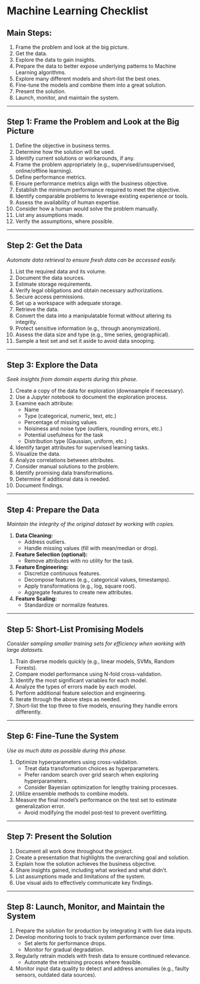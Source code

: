 # Machine Learning Checklist

## Main Steps:
1. Frame the problem and look at the big picture.
2. Get the data.
3. Explore the data to gain insights.
4. Prepare the data to better expose underlying patterns to Machine Learning algorithms.
5. Explore many different models and short-list the best ones.
6. Fine-tune the models and combine them into a great solution.
7. Present the solution.
8. Launch, monitor, and maintain the system.

---

## Step 1: Frame the Problem and Look at the Big Picture
1. Define the objective in business terms.
2. Determine how the solution will be used.
3. Identify current solutions or workarounds, if any.
4. Frame the problem appropriately (e.g., supervised/unsupervised, online/offline learning).
5. Define performance metrics.
6. Ensure performance metrics align with the business objective.
7. Establish the minimum performance required to meet the objective.
8. Identify comparable problems to leverage existing experience or tools.
9. Assess the availability of human expertise.
10. Consider how a human would solve the problem manually.
11. List any assumptions made.
12. Verify the assumptions, where possible.

---

## Step 2: Get the Data
*Automate data retrieval to ensure fresh data can be accessed easily.*

1. List the required data and its volume.
2. Document the data sources.
3. Estimate storage requirements.
4. Verify legal obligations and obtain necessary authorizations.
5. Secure access permissions.
6. Set up a workspace with adequate storage.
7. Retrieve the data.
8. Convert the data into a manipulatable format without altering its integrity.
9. Protect sensitive information (e.g., through anonymization).
10. Assess the data size and type (e.g., time series, geographical).
11. Sample a test set and set it aside to avoid data snooping.

---

## Step 3: Explore the Data
*Seek insights from domain experts during this phase.*

1. Create a copy of the data for exploration (downsample if necessary).
2. Use a Jupyter notebook to document the exploration process.
3. Examine each attribute:
   - Name
   - Type (categorical, numeric, text, etc.)
   - Percentage of missing values
   - Noisiness and noise type (outliers, rounding errors, etc.)
   - Potential usefulness for the task
   - Distribution type (Gaussian, uniform, etc.)
4. Identify target attributes for supervised learning tasks.
5. Visualize the data.
6. Analyze correlations between attributes.
7. Consider manual solutions to the problem.
8. Identify promising data transformations.
9. Determine if additional data is needed.
10. Document findings.

---

## Step 4: Prepare the Data
*Maintain the integrity of the original dataset by working with copies.*

1. **Data Cleaning:**
   - Address outliers.
   - Handle missing values (fill with mean/median or drop).
2. **Feature Selection (optional):**
   - Remove attributes with no utility for the task.
3. **Feature Engineering:**
   - Discretize continuous features.
   - Decompose features (e.g., categorical values, timestamps).
   - Apply transformations (e.g., log, square root).
   - Aggregate features to create new attributes.
4. **Feature Scaling:**
   - Standardize or normalize features.

---

## Step 5: Short-List Promising Models
*Consider sampling smaller training sets for efficiency when working with large datasets.*

1. Train diverse models quickly (e.g., linear models, SVMs, Random Forests).
2. Compare model performance using N-fold cross-validation.
3. Identify the most significant variables for each model.
4. Analyze the types of errors made by each model.
5. Perform additional feature selection and engineering.
6. Iterate through the above steps as needed.
7. Short-list the top three to five models, ensuring they handle errors differently.

---

## Step 6: Fine-Tune the System
*Use as much data as possible during this phase.*

1. Optimize hyperparameters using cross-validation.
   - Treat data transformation choices as hyperparameters.
   - Prefer random search over grid search when exploring hyperparameters.
   - Consider Bayesian optimization for lengthy training processes.
2. Utilize ensemble methods to combine models.
3. Measure the final model’s performance on the test set to estimate generalization error.
   - Avoid modifying the model post-test to prevent overfitting.

---

## Step 7: Present the Solution
1. Document all work done throughout the project.
2. Create a presentation that highlights the overarching goal and solution.
3. Explain how the solution achieves the business objective.
4. Share insights gained, including what worked and what didn’t.
5. List assumptions made and limitations of the system.
6. Use visual aids to effectively communicate key findings.

---

## Step 8: Launch, Monitor, and Maintain the System
1. Prepare the solution for production by integrating it with live data inputs.
2. Develop monitoring tools to track system performance over time.
   - Set alerts for performance drops.
   - Monitor for gradual degradation.
3. Regularly retrain models with fresh data to ensure continued relevance.
   - Automate the retraining process where feasible.
4. Monitor input data quality to detect and address anomalies (e.g., faulty sensors, outdated data sources).

